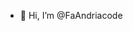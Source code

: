 - 👋 Hi, I’m @FaAndriacode

<!---
FaAndriacode/FaAndriacode is a ✨ special ✨ repository because its `README.md` (this file) appears on your GitHub profile.
You can click the Preview link to take a look at your changes.
--->
